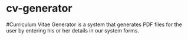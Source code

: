 # cv-generator
#Curriculum Vitae Generator is a system that generates PDF files for the user by entering his or her details in our system forms.
